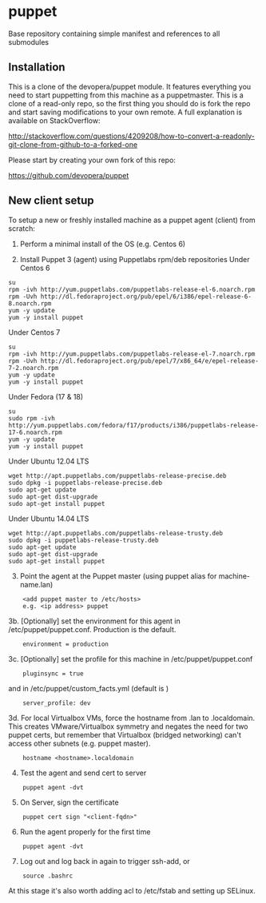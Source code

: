 puppet
======

Base repository containing simple manifest and references to all submodules

Installation
------------
This is a clone of the devopera/puppet module.  It features everything you need to start puppetting from this machine as a puppetmaster.  This is a clone of a read-only repo, so the first thing you should do is fork the repo and start saving modifications to your own remote.  A full explanation is available on StackOverflow:

http://stackoverflow.com/questions/4209208/how-to-convert-a-readonly-git-clone-from-github-to-a-forked-one

Please start by creating your own fork of this repo:

https://github.com/devopera/puppet

New client setup
----------------

To setup a new or freshly installed machine as a puppet agent (client) from scratch:

1. Perform a minimal install of the OS (e.g. Centos 6)

2. Install Puppet 3 (agent) using Puppetlabs rpm/deb repositories
Under Centos 6
```
su
rpm -ivh http://yum.puppetlabs.com/puppetlabs-release-el-6.noarch.rpm
rpm -Uvh http://dl.fedoraproject.org/pub/epel/6/i386/epel-release-6-8.noarch.rpm
yum -y update
yum -y install puppet
```
Under Centos 7
```
su
rpm -ivh http://yum.puppetlabs.com/puppetlabs-release-el-7.noarch.rpm
rpm -Uvh http://dl.fedoraproject.org/pub/epel/7/x86_64/e/epel-release-7-2.noarch.rpm
yum -y update
yum -y install puppet
```
Under Fedora (17 & 18)
```
su
sudo rpm -ivh http://yum.puppetlabs.com/fedora/f17/products/i386/puppetlabs-release-17-6.noarch.rpm
yum -y update
yum -y install puppet
```
Under Ubuntu 12.04 LTS
```
wget http://apt.puppetlabs.com/puppetlabs-release-precise.deb
sudo dpkg -i puppetlabs-release-precise.deb
sudo apt-get update
sudo apt-get dist-upgrade
sudo apt-get install puppet
```

Under Ubuntu 14.04 LTS
```
wget http://apt.puppetlabs.com/puppetlabs-release-trusty.deb
sudo dpkg -i puppetlabs-release-trusty.deb
sudo apt-get update
sudo apt-get dist-upgrade
sudo apt-get install puppet
```

3. Point the agent at the Puppet master (using puppet alias for machine-name.lan)
```
    <add puppet master to /etc/hosts>
    e.g. <ip address> puppet
```
3b. [Optionally] set the environment for this agent in /etc/puppet/puppet.conf.  Production is the default.
```
    environment = production
```
3c. [Optionally] set the profile for this machine in /etc/puppet/puppet.conf
```
    pluginsync = true
```
and in /etc/puppet/custom_facts.yml (default is <none>)
```
    server_profile: dev
```
3d. For local Virtualbox VMs, force the hostname from .lan to .localdomain.  This creates VMware/Virtualbox symmetry and negates the need for two puppet certs, but remember that Virtualbox (bridged networking) can't access other subnets (e.g. puppet master).
```
    hostname <hostname>.localdomain
```
4. Test the agent and send cert to server
```
    puppet agent -dvt
```
5. On Server, sign the certificate
```
    puppet cert sign "<client-fqdn>"
```
6. Run the agent properly for the first time
```
    puppet agent -dvt
```
7. Log out and log back in again to trigger ssh-add, or
```
    source .bashrc
```

At this stage it's also worth adding acl to /etc/fstab and setting up SELinux.
